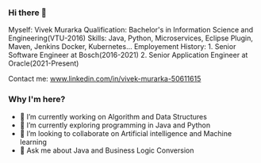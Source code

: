 ### Hi there 👋

Myself: Vivek Murarka
Qualification: Bachelor's in Information Science and Engineering(VTU-2016)
Skills: Java, Python, Microservices, Eclipse Plugin, Maven, Jenkins
        Docker, Kubernetes...
Employement History: 
                    1. Senior Software Engineer at Bosch(2016-2021)
                    2. Senior Application Engineer at Oracle(2021-Present)
                    
Contact me: www.linkedin.com/in/vivek-murarka-50611615

### Why I'm here?
- 🔭 I’m currently working on Algorithm and Data Structures
- 🌱 I’m currently exploring programming in Java and Python
- 👯 I’m looking to collaborate on Artificial intelligence and Machine learning
- 💬 Ask me about Java and Business Logic Conversion
